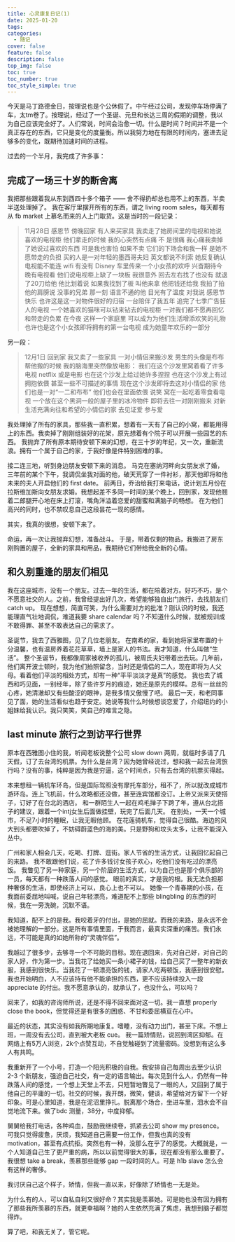```yaml
---
title: 心灵康复日记(1)
date: 2025-01-20
tags:
categories:
  - 随记
cover: false
feature: false
description: false
top_img: false
toc: true
toc_number: true
toc_style_simple: true
---
```


今天是马丁路德金日，按理说也是个公休假了。中午经过公司，发现停车场停满了车，太tm卷了。按理说，经过了一个圣诞、元旦和长达三周的假期的调整，我以为自己应该完全好了。人们常说，时间会治愈一切。什么是时间？时间并不是一个真正存在的东西，它只是变化的度量衡。所以我努力地在有限的时间内，塞进去足够多的变化，既期待加速时间的进程。

过去的一个半月，我完成了许多事：

## 完成了一场三十岁的断舍离

我把那些跟着我从东到西四十多个箱子 —— 舍不得扔却总也用不上的东西，半卖半送处理掉了。 我在客厅里摆开所有的东西，谓之 living room sales，每天都有从 fb market 上慕名而来的人上门取货。这是当时的一段记录：

> 11月28日 感恩节
> 傍晚回家 有人来买家具 我卖走了她房间里的电视和她说喜欢的电视柜
> 他们拿走的时候 我的心突然有点痛 
> 不 是很痛
> 我心痛我卖掉了她说过喜欢的东西 可是我也害怕 如果不卖 它们的下场会和我一样 是她不愿带走的负担
> 买的人是一对年轻的墨西哥夫妇 英文都说不利索 她反复确认电视能不能连 wifi 有没有 Disney
> 车里传来一个小女孩的欢呼 兴奋期待今晚有电视看
> 他们说电视柜上缺了一块板 我很意外 回去左右找了也没有 就退了20刀给他
> 他比划着说 如果我找到了板 叫他来拿 他把钱还给我
> 我拍了拍他的肩膀说 没事的兄弟
> 那一刻 语言不通的他 目光有了温度 对我说 感恩节快乐
> 也许这是这一对物件很好的归宿
> 一台陪伴了我五年 追完了七季广告狂人的电视 
> 一个她喜欢的猫咪可以钻来钻去的电视柜
> 一对我们都不愿再回忆和带走的负累
> 在今夜 这样一个家庭里 可以成为为他们生活增添欢笑的礼物 
> 也许也是这个小女孩即将拥有的第一台电视 成为她童年欢乐的一部分

另一段：

> 12月1日
> 回到家 我又卖了一些家具
> 一对小情侣来搬沙发 男生的头像是布布
> 帮他搬的时候 我的脑海里突然像放电影：
> 我们在这个沙发里窝着看了许多电视 netflix 或是电影
> 也在这个沙发上给过她许多捏捏 
> 也在这个沙发上有过拥抱依偎 
> 甚至一些不可描述的事情
> 现在这个沙发即将去这对小情侣的家 他们也是一对“一二和布布”
> 他们也会在里面依偎 说笑 窝在一起吃着零食看电视
> 一个放在这个黑洞一般的屋子里的冰冷物件
> 即将去往一对刚刚搬来 对新生活充满向往和希望的小情侣的家
> 去见证爱 参与爱

我处理掉了所有的家具，那些我一直积累，想着有一天有了自己的小窝，都能用得上的东西。我卖掉了刚刚组装好的花架，原先想着有个院子可以开展一些园艺的东西。 我抛弃了所有原本期待安顿下来的幻想，在三十岁的年纪，又一次，重新流浪。拥有一个属于自己的家，于我好像是件特别困难的事。

接二连三地，听到身边朋友安顿下来的消息。 马克在塞纳河畔向女朋友求了婚，三年前的某个下午，我调侃坐我对面的他，破天荒穿了一件衬衫，那天他即将和他未来的夫人开启他们的 first date。 前两日，乔治给我打来电话，说计划五月份在拉斯维加斯向女朋友求婚。我想起差不多同一时间的某个晚上，回到家，发现他翘着二郎腿开心地在床上打滚，嘴角洋溢着恋爱的甜蜜和满脑子的畅想。 在为他们高兴的同时，也不禁叹息自己这段昙花一现的感情。

其实，我真的很想，安顿下来了。

命运，再一次让我抛弃幻想，准备战斗。 于是，带着仅剩的物品，我搬进了房东刚购置的屋子，全新的家具和用品，我期待它们带给我全新的心情。

## 和久别重逢的朋友们相见

我在这座城市，没有一个朋友。过去一年的生活，都在陪着对方。好巧不巧，是个不愿意社交的人。之前，我曾经提出好几次，希望能够独自出门旅行，去找朋友们 catch up。 现在想想，简直可笑，为什么需要对方的批准？刚认识的时候，我还能理直气壮地调侃，难道我要 share calendar 吗？不知道什么时候，就被规训成不敢得罪、甚至不敢表达自己的需求了。

圣诞节，我去了西雅图，见了几位老朋友。 在南希的家，看到她将家里布置的十分温馨，也有温房养着花花草草，墙上是家人的书法。我才知道，什么叫做“生活”。 整个圣诞节，我都像周家被收养的孤儿，被周氏夫妇带着出去玩。几年前，他们离开波士顿时，我为他们拍照留念，当时还是情侣的二人，现在即将为人父母。看着他们平淡的相处方式，却有一种“平平淡淡才是真”的感觉。 我也去了城西和巧见面，一别经年，除了些许岁月的痕迹，她还是原先的模样。总有一丝丝的心疼，她清澈却又有些酸涩的眼神，是我多情又傲慢了吧。 最后一天，和老同事见了面，她的生活看似也趋于安定。她说等我什么时候想谈恋爱了，介绍纽约的小姐妹给我认识。我只笑笑，笑自己的难言之隐。

## last minute 旅行之到访平行世界

原本在西雅图小住的我，听闻老板说整个公司 slow down 两周，就临时多请了几天假，订了去台湾的机票。为什么是台湾？因为她曾经说过，想和我一起去台湾旅行吗？没有的事，纯粹是因为我是穷逼，这个时间点，只有去台湾的机票买得起。

本来想租一辆机车环岛，但是国际驾照没有摩托车部分，租不了，所以就改成城市游环岛。连上飞机前，什么攻略都还没做，甚至连宾馆都没订。上帝又派来天使搭子，订好了在台北的酒店。 和一群陌生人一起在鸡毛掸子下跨了年，遵从台北搭子的建议，跟着一个intj女生后面做挂壁，玩完了后面几天。 在别处，一天一个城市，不足7小时的睡眠，让我无暇他顾。 在花莲骑机车，觉得自己很酷。海边的风大到头都要吹掉了，不妨碍蔚蓝色的海的美。只是野狗和坟头太多，让我不能深入丛中。

广州和家人相会几天，吃喝、打牌、逛街。家人节省的生活方式，让我回忆起自己的来路。 我不敢跟他们说，花了许多钱讨女孩子欢心，吃他们没有吃过的漂亮饭。 我瞥见了另一种家庭，另一个阶层的生活方式，以为自己也是那个俱乐部的一员，每天都有一种跌落人间的感觉。 眼前的真实，才是我的根。我无法负担那种奢侈的生活，即使经济上可以，良心上也不可以。 她像一个青春期的小孩，在我面前委屈地叫喊，说自己年轻漂亮，难道配不上那些 blingbling 的东西的时候，我在一旁洗碗，沉默不语。

我知道，配不上的是我。我咬着牙的付出，是她的屈就。而我的来路，是永远不会被她理解的一部分。这是所有事情里面，于我而言，最真实深重的痛苦。我们永远，不可能是真的如她所称的“灵魂伴侣”。

我越过了很多步，去够寻一个不可能的目标。现在退回来，先对自己好，对自己的家人好，作为第一步。当我花了给她买一条小裙子的钱，给自己买了一整年的新衣服，我感到很快乐。当我花了一顿漂亮饭的钱，请家人吃两顿饭，我感到很安慰。我也开始明白，人不应该持有他不能承担的东西，更不应该持续投入一段 appreciate 的付出。我不愿意承认的，就承认了，也没什么，可以吗？

回来了，如我的咨询师所说，还是不得不回来面对这一切。我一直想 properly close the book，但觉得还是有很多的困惑、不甘和委屈横亘在心中。

最近的状态，其实没有如我所期地康复。嗜睡，没有动力出门，甚至下床。不想上班，一周没有去公司，直到被大老板 cue。 我一篇矫情贴，说回到湾区抑郁。在网络上有5万人浏览，2k个点赞互动，不自觉触碰到了流量密码。没想到有这么多人有共鸣。

我重新开了一个小号，打造一个阳光积极的自我。我安排自己每周出去至少认识 2-3 个新朋友，强迫自己社交，有一定的语言输出。每次见到什么人，仍然有一种跌落人间的感觉，一个想上天堂上不去，只短暂地瞥见了一眼的人，又回到了属于他自己的平庸的一切。社交的时候，我开朗，微笑，健谈，希望给对方留下一个好印象。可是心里知道，我是在泥沼里挣扎。脱离那个场合，坐进车里，泪水会不自觉地流下来。做了bdc 测量，38分，中度抑郁。

舅舅给我打电话，各种鸡血，鼓励我继续卷，抓紧去公司 show my presence。可我只觉得疲惫，厌烦，我知道自己需要一份工作，但我也真的没有 motivation，甚至有点抗拒。突然也有一种，没那么在乎了的感觉。大概就是，一个人知道自己生了更严重的病，所以以前觉得很大的事，现在都没有那么重要了。我很想 take a break，羡慕那些能够 gap 一段时间的人。可是 h1b slave 怎么会有这样的奢侈。

我讨厌自己这个样子，矫情，但我一直以来，好像除了矫情也一无是处。

为什么有的人，可以自私自利又很好命？其实我是羡慕她。可是她也没有因为拥有了那些我所羡慕的东西，就更幸福啊？她的人生依然充满了焦虑，我想到脑子都觉得炸。

算了吧，和我无关了，管它呢。

